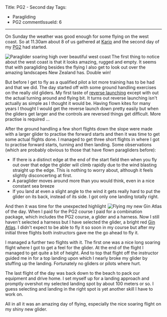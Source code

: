 Title: PG2 - Second day
Tags:
  - Paragliding
  - PG2
commentIssueId: 6
---

On Sunday the weather was good enough for some flying on the west coast. So at 11.30am about 8 of us gathered at [Kario](http://en.wikipedia.org/wiki/Kariotahi_Beach) and the second day of my [PG2](/tags/PG2.html) had started.

<p><img align="left" alt="Paraglider soaring high over beautiful west coast" src="/assets/images/paragliding/paraglide_0004.JPG" /></p>

The first thing to notice about the west coast is that it looks amazing, rugged and empty. It seems that with paragliding besides the flying I also get to look out over the amazing landscapes New Zealand has. Double win!

But before I get to fly as a qualified pilot a lot more training has to be had and that we did. The day started off with some ground handling exercises on the really old gliders. My first taste of [reverse launching](http://en.wikipedia.org/wiki/Paragliding#Reverse_launch) except with out the actual turning around and flying bit. It turns out reverse launching isn't actually as simple as I thought it would be. Having flown kites for many years I thought I would get the reverse launch down pretty easily but when the gliders get larger and the controls are reversed things get difficult. More practise is required ...

After the ground handling a few short flights down the slope were made with a larger glider to practise the forward starts and then it was time to get some actual flights done. I managed to get three short flights in where I got to practise forward starts, turning and then landing. Some observations (which are probably obvious to those that have flown paragliders before):

* If there is a distinct edge at the end of the start field then when you fly out over that edge the glider will climb rapidly due to the wind blasting straight up the edge. This is nothing to worry about, although it feels slightly disconcerting at first.
* A paraglider moves around more than you would think, even in a nice constant sea breeze
* If you land at even a slight angle to the wind it gets really hard to put the glider on its back, instead of its side. I got only one landing totally right.

<p><img align="right" alt="Flying my new Gin Atlas" src="/assets/images/paragliding/paraglide_0005.JPG" /></p>

And then it was time for the unexpected highlight of the day. When I paid for the PG2 course I paid for a combination package, which includes the PG2 course, a glider and a harness. Now I still haven't selected a harness but I have selected the glider, a bright red [Gin Atlas](http://gingliders.com/paragliders/atlas/). I didn't expect to be able to fly it so soon in my course but after my initial three flights both instructors gave me the go ahead to fly it.

I managed a further two flights with it. The first one was a nice long soaring flight where I got to get a feel for the glider. At the end of the flight I managed to get quite a bit of height. And to top that flight off the instructor guided me in for a top landing upon which I nearly broke my glider by stuffing up the landing. Fortunately no gliders or pilots where hurt.

The last flight of the day was back down to the beach to pack our equipment and drive home. I set myself up for a landing approach and promptly overshot my selected landing spot by about 100 meters or so. I guess selecting and landing in the right spot is yet another skill I have to work on.

All in all it was an amazing day of flying, especially the nice soaring flight on my shiny new glider.
